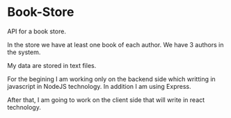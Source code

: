 # Book-Store
API for a book store.

In the store we have at least one book of each author. We have 3 authors in the system.

My data are stored in text files.

For the begining I am working only on the backend side which writting in javascript in NodeJS technology. In addition I am using Express.

After that, I am going to work on the client side that will write in react technology.



